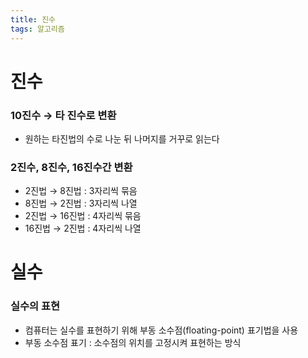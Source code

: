 ```yaml
---
title: 진수
tags: 알고리즘
---
```




# 진수

### 10진수 → 타 진수로 변환

- 원하는 타진법의 수로 나눈 뒤 나머지를 거꾸로 읽는다



### 2진수, 8진수, 16진수간 변환

- 2진법 → 8진법 : 3자리씩 묶음
- 8진법 → 2진법 : 3자리씩 나열
- 2진법 → 16진법 : 4자리씩 묶음
- 16진법 → 2진법 : 4자리씩 나열





# 실수

### 실수의 표현

- 컴퓨터는 실수를 표현하기 위해 부동 소수점(floating-point) 표기법을 사용
- 부동 소수점 표기 : 소수점의 위치를 고정시켜 표현하는 방식